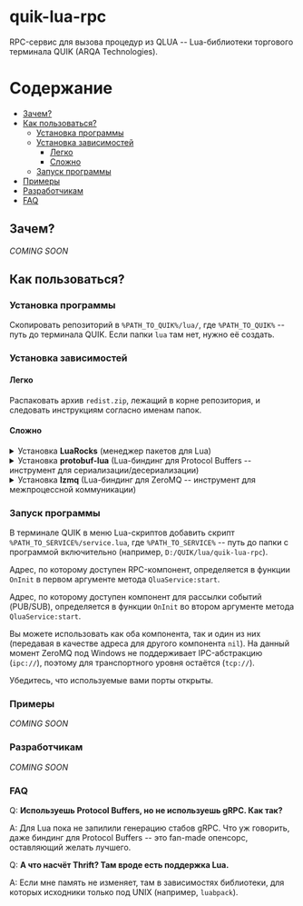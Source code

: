 # quik-lua-rpc
RPC-сервис для вызова процедур из QLUA -- Lua-библиотеки торгового терминала QUIK (ARQA Technologies).

Содержание
=================

  * [Зачем?](#Зачем)
  * [Как пользоваться?](#Как-пользоваться)
    * [Установка программы](#Установка-программы)
    * [Установка зависимостей](#Установка-зависимостей)
	    * [Легко](#Легко)
	    * [Сложно](#Сложно)
    * [Запуск программы](#Запуск-программы)
  * [Примеры](#Примеры)
  * [Разработчикам](#Разработчикам)
  * [FAQ](#faq)

Зачем?
--------
*COMING SOON*

Как пользоваться?
--------
### Установка программы

Скопировать репозиторий в `%PATH_TO_QUIK%/lua/`, где `%PATH_TO_QUIK%` -- путь до терминала QUIK. Если папки `lua` там нет, нужно её создать.

### Установка зависимостей

#### Легко

Распаковать архив `redist.zip`, лежащий в корне репозитория, и следовать инструкциям согласно именам папок.

#### Сложно

<details>
	<summary>Установка <b>LuaRocks</b> (менеджер пакетов для Lua)</summary>

1. Где взять
	* Архивы с дистрибутивами: http://luarocks.github.io/luarocks/releases/
	* Инструкцию по установке можно найти здесь: https://github.com/luarocks/luarocks/wiki/Installation-instructions-for-Windows
2. Разархивировать, в командной строке Windows (cmd.exe) перейти в разархивированную папку.
3. Установить: `install.bat /NOREG /L /P %PATH_TO_LUAROCKS%`, где %PATH_TO_LUAROCKS% -- путь, куда нужно установить LuaRocks. Например, `D:/Programs/Lua/LuaRocks`.

	Почитав мануал, опции для установки можете настроить по своему вкусу.
	Например, /L значит "установить также дистрибутив Lua в папку с LuaRocks" -- он нам пригодится далее, т.к. не у всех стоит отдельный дистрибутив Lua.

	На самом деле, нам нужна не вся Lua, а её бинарники (.dll) и заголовочные файлы. Если не хотите ставить ту, что идёт с LuaRocks, то минимальный набор файлов можно взять здесь: http://luabinaries.sourceforge.net/download.html (например, `lua-5.3.4_Win32_bin.zip`). Качать нужно 32-битные версии (Win32), т.к. QUIK использует 32-битную Lua.
	
</details>

<details>
	<summary>Установка <b>protobuf-lua</b> (Lua-биндинг для Protocol Buffers -- инструмент для сериализации/десериализации)</summary>

1. Скачать Lua-биндинг для protobuf отсюда: https://github.com/Enfernuz/protobuf-lua

	Это форк форка форка :smile:, наверное, единственного Lua-биндинга для protobuf. По  мере работы с ним я внёс некоторые изменения в плагин для генерации Lua-кода, поэтому эта версия будет полезна тем, кто пожелает доработать RPC-сервис по своему усмотрению.
2. Папку `protobuf` поместить в `%PATH_TO_QUIK%/lua/`
3. Скомпилировать файл protobuf/pb.c как DLL под свою машину. 

	Для компиляции я пользовался MinGW с командной оболочкой в виде MSYS.
	1. В терминале MSYS переместиться в папку /protobuf/, где находится файл pb.c
	2. Чтобы файл скомпилировался под Windows, нужно убрать/закомментировать строчки 23-33:
		```С
		#if defined(_ALLBSD_SOURCE) || defined(__APPLE__)
		#include <machine/endian.h>
		#else
		#include <endian.h>
		#endif
		```
		Эти строчки можно убрать безболезненно, т.к. процессоры архитектуры x86 и amd64 имеют little endianness, так что препроцессор не вставит функции из endian.h, которые используются далее в файле, в конечный код.
	
	3. Получить объектный файл: `gcc -O3 -I%PATH_TO_LUA%/include -с pb.c`, где `%PATH_TO_LUA%` -- путь до дистрибутива Lua. Если ставили Lua в комплекте с LuaRocks, то это будет путь до LuaRocks. 
	
		Пример: `gcc -O3 -ID:/programs/LuaRocks/include -с pb.c`
	
	4. Получить DLL: `gcc -shared -o pb.dll pb.o -L%libraries_folder% -l%lua_library%`, где `%libraries_folder%` -- папка с .dll-библиотеками Lua, `%lua_library%` -- имя .dll-библиотеки Lua.
	
		Пример:
		* `%libraries_folder%` -- `D:/QUIK`
		* `%lua_library%` -- `qlua`
		* Итого: `gcc -shared -o pb.dll pb.o -LD:/QUIK -lqlua`

		Линковать лучше с прокси-библиотекой Lua (`qlua.dll`), которая поставляется в коробке с QUIK. Не уверен, что если слинковаться с DLL из, например, Lua for Windows, или с той, что поставляется с LuaRocks, то всё будет работать. Линковка с прокси-библиотекой lua5.1.dll, которая находится в корне QUIK, технически осуществима, но на деле при запуске скрипта происходит ошибка из-за того, что pd.dll вызовет загрузку lua5.1.dll, которая не загружается по умолчанию, и чтобы её загрузить, загрузчик начнёт рыться в системных путях. У меня в системных путях никакой lua5.1.dll не было, от того и возникала ошибка. Линковка с qlua.dll не вызывает таких проблем, т.к. эта библиотека на момент загрузки pb.dll уже загружена терминалом.
	
4. Файл pb.dll положить в `%PATH_TO_QUIK%/Include/protobuf/` , где `%PATH_TO_QUIK%` -- путь до терминала QUIK (например, `D:/QUIK`). Если папки `Include` нет, необходимо её создать.

</details>

<details>
	<summary>Установка <b>lzmq</b> (Lua-биндинг для ZeroMQ -- инструмент для межпроцессной коммуникации)</summary>
	
1. Скачать бинарники ZeroMQ для Windows
	* Страница с дистрибутивами: http://zeromq.org/distro:microsoft-windows
	* Пример дистрибутива: http://miru.hk/archive/ZeroMQ-4.0.4~miru1.0-x86.exe -- 32-битная версия, т.к. 64-битная не подойдёт.
2. Устанавливаем в `%PATH_TO_ZMQ%` -- путь выбираем произвольно, например, `D:/programs/ZeroMQ`.

	**Важно:** при установке выбрать галку `ZeroMQ headers and libraries`.
3. Переходим в `%PATH_TO_ZMQ%/lib` -- там лежат .lib-файлы от ZMQ под Windows.
	1. Определяем .lib-файл, соответствующий своей версии Windows (например, для Windows 7 это будет `libzmq-v120-mt-4_0_4.lib`).
	2. Копируем найденный .lib-файл, копию переименовываем в `libzmq.lib`.
	
	**Важно:** Не перепутайте с файлами, содержащими в имени *gd* -- это библиотеки, собранные для работы в debug-режиме.	
4. Дальше нам будет нужен компилятор от Microsoft -- MSVC. Он входит в Visual Studio. Можно скачать бесплатную MS Visual Studio Express Edition, накликать там самый минимум при установке (поддержка C/C++). Это, наверное, самый запарный по времени пункт из всех. Инструкцию не прилагаю -- надеюсь, там всё довольно просто.
5. Установка пакета `lzmq` с помощью LuaRocks
	1. Открыть Developer Command Prompt, которая поставляется с Visual Studio (можно найти через Пуск, начав искать "Command").
	2. В Developer Command Prompt перейти в `%PATH_TO_LUAROCKS%` (путь, куда установили LuaRocks)
	3. Выполнить команду: 
	
	`luarocks install lzmq ZMQ_INCDIR="%PATH_TO_ZMQ%/include" ZMQ_LIBDIR="%PATH_TO_ZMQ%/lib"`, где `%PATH_TO_ZMQ%` -- путь до установленного в п. 2 ZeroMQ.
	
	Пример: `luarocks install lzmq ZMQ_INCDIR="D:/programs/ZeroMQ 4.0.4/include" ZMQ_LIBDIR="D:/programs/ZeroMQ 4.0.4/lib"`
	
	LuaRocks начнёт устанавливать библиотеку `lzmq`, попутно собирая её из исходников. Делает он это с помощью компилятора `cl` -- за этим мы и ставили MSVC и заходили в Developer Command Prompt.
6. После установки `lzmq` заходим в `%PATH_TO_LUAROCKS%/systree/lib/lua/5.1` (путь после `%PATH_TO_LUAROCKS%` у вас может отличаться, если при установке LuaRocks вы использовали опцию `/TREE %dir%`) и копируем содержимое папку `lzmq` и файл `lzmq.dll` в `%PATH_TO_QUIK%/Include`.
7. Заходим в `%PATH_TO_LUAROCKS%/systree/share/lua/5.1` и копируем папку `lzmq` в `%PATH_TO_QUIK%/lua`
8. `lzmq.dll`, которую собрал LuaRocks, линкуется с `libzmq.lib`, которая, в свою очередь, является не полноценной статической библиотекой (разработчики ZMQ обещали предоставить такие в следующих релизах), а библиотекой импорта. Эта библиотека импорта ссылается на соответствующую ей .dll-библиотеку (например, `libzmq-v120-mt-4_0_4.dll`, если переименовывали `libzmq-v120-mt-4_0_4.lib`). Поэтому, чтобы библиотека `libzmq` была доступна в runtime, необходимо скопировать соответствующий файл (например, `libzmq-v120-mt-4_0_4.dll`) из `%PATH_TO_ZMQ%/bin` в `%PATH_TO_QUIK%`. 
9. Установите VC++ redistributable package (x86), соответствующий той версии Visual Studio, которой собирался выбранный вами libzmq-...dll. На странице http://zeromq.org/distro:microsoft-windows приводится соответствие. Если лень что-то искать и вы использовали `libzmq-v120-mt-4_0_4.dll` или `libzmq-v110_xp-mt-4_0_4.dll`, то можете распаковать архив `redist.zip`, лежащий в корне репозитория, и найти установочный пакет в папке `установить` для своей версии Windows.

</details>
	
### Запуск программы
В терминале QUIK в меню Lua-скриптов добавить скрипт `%PATH_TO_SERVICE%/service.lua`, где `%PATH_TO_SERVICE%` -- путь до папки с программой включительно (например, `D:/QUIK/lua/quik-lua-rpc`).

Адрес, по которому доступен RPC-компонент, определяется в функции `OnInit` в первом аргументе метода `QluaService:start`.

Адрес, по которому доступен компонент для рассылки событий (PUB/SUB), определяется в функции `OnInit` во втором аргументе метода `QluaService:start`.

Вы можете использовать как оба компонента, так и один из них (передавая в качестве адреса для другого компонента `nil`).
На данный момент ZeroMQ под Windows не поддерживает IPC-абстракцию (`ipc://`), поэтому для транспортного уровня остаётся (`tcp://`).

Убедитесь, что используемые вами порты открыты.

### Примеры

*COMING SOON*

### Разработчикам

*COMING SOON*

### FAQ

Q: **Используешь Protocol Buffers, но не используешь gRPC. Как так?**

A: Для Lua пока не запилили генерацию стабов gRPC. Что уж говорить, даже биндинг для Protocol Buffers -- это fan-made опенсорс, оставляющий желать лучшего.

Q: **А что насчёт Thrift? Там вроде есть поддержка Lua.**

A: Если мне память не изменяет, там в зависимостях библиотеки, для которых исходники только под UNIX (например, `luabpack`).
